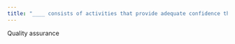 ```yaml
---
title: "____ consists of activities that provide adequate confidence that a radiology service will render consistently high-quality images and services"
---
```

Quality assurance

